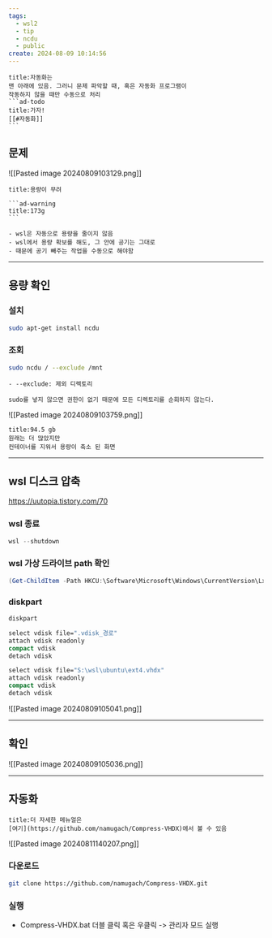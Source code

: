 ```yaml
---
tags:
  - wsl2
  - tip
  - ncdu
  - public
create: 2024-08-09 10:14:56
---
```

`````ad-check
title:자동화는
맨 아래에 있음. 그러니 문제 파악할 때, 혹은 자동화 프로그램이
작동하지 않을 때만 수동으로 처리
```ad-todo
title:가자!
[[#자동화]]
```
`````



## 문제

![[Pasted image 20240809103129.png]]

`````ad-info
title:용량이 무려

```ad-warning
title:173g
```

- wsl은 자동으로 용량을 줄이지 않음
- wsl에서 용량 확보를 해도, 그 안에 공기는 그대로
- 때문에 공기 빼주는 작업을 수동으로 해야함
`````

---

## 용량 확인

### 설치
```sh
sudo apt-get install ncdu
```

### 조회
```sh
sudo ncdu / --exclude /mnt
```

```ad-info
- --exclude: 제외 디렉토리

sudo를 넣지 않으면 권한이 없기 때문에 모든 디렉토리를 순회하지 않는다.
```


![[Pasted image 20240809103759.png]]

```ad-note
title:94.5 gb
원래는 더 많았지만
컨테이너를 지워서 용량이 축소 된 화면
```


---

## wsl 디스크 압축

https://uutopia.tistory.com/70

### wsl 종료
```powershell
wsl --shutdown
```

### wsl 가상 드라이브 path 확인
```powershell
(Get-ChildItem -Path HKCU:\Software\Microsoft\Windows\CurrentVersion\Lxss | Where-Object {$_.GetValue('DistributionName') -eq 'Ubuntu' }).GetValue('BasePath') + '\ext4.vhdx'
```

### diskpart
```powershell
diskpart
```

```cmd
select vdisk file=".vdisk_경로"
attach vdisk readonly
compact vdisk
detach vdisk
```


```cmd
select vdisk file="S:\wsl\ubuntu\ext4.vhdx"
attach vdisk readonly
compact vdisk
detach vdisk
```


![[Pasted image 20240809105041.png]]

---

## 확인

![[Pasted image 20240809105036.png]]





---

## 자동화

```ad-info
title:더 자세한 메뉴얼은
[여기](https://github.com/namugach/Compress-VHDX)에서 볼 수 있음
```


![[Pasted image 20240811140207.png]]

### 다운로드
```sh
git clone https://github.com/namugach/Compress-VHDX.git
```

### 실행
- Compress-VHDX.bat 더블 클릭 혹은 우클릭 -> 관리자 모드 실행

